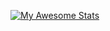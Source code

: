 [![My Awesome Stats](https://awesome-github-stats.azurewebsites.net/user-stats/jusoaresg?cardType=level&theme=tokyonight&Border=DD272700)](https://git.io/awesome-stats-card)
